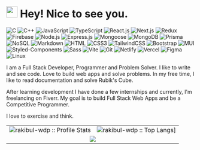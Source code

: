 <h1><img src="https://emojis.slackmojis.com/emojis/images/1531849430/4246/blob-sunglasses.gif?1531849430" width="30"/> Hey! Nice to see you.</h1>

![C](https://img.shields.io/badge/C-00589D?style=flat-square&logo=c&logoColor=white)
![C++](https://img.shields.io/badge/C++-00589D?style=flat-square&logo=cplusplus&logoColor=white)
![JavaScript](https://img.shields.io/badge/JavaScript-F7DF1E?style=flat-square&logo=javascript&logoColor=black)
![TypeScript](https://img.shields.io/badge/TypeScript-007ACC?style=flat-square&logo=typescript&logoColor=white)
![React.js](https://img.shields.io/badge/React.js-0081CB?style=flat-square&logo=react&logoColor=61DAFB)
![Next.js](https://img.shields.io/badge/Next.js-fff?style=flat-square&logo=next.js&logoColor=black)
![Redux](https://img.shields.io/badge/Redux-764ABC?style=flat-square&logo=redux&logoColor=white)
![Firebase](https://img.shields.io/badge/Firebase-FFCB78?style=flat-square&logo=firebase&logoColor=F58310)
![Node.js](https://img.shields.io/badge/Node.js-43853D?style=flat-square&logo=node.js&logoColor=white)
![Express.js](https://img.shields.io/badge/Express.js-828282?style=flat-square&logo=express&logoColor=white)
![Mongoose](https://img.shields.io/badge/Mongoose-890000?style=flat-square&logo=mongoose&logoColor=white)
![MongoDB](https://img.shields.io/badge/MongoDB-07AC4F?style=flat-square&logo=mongodb&logoColor=white)
![Prisma](https://img.shields.io/badge/Prisma-0C344B?style=flat-square&logo=prisma&logoColor=white)
![NoSQL](https://img.shields.io/badge/NoSQL-2577C9?style=flat-square&logo=nosql&logoColor=white)
![Markdown](https://img.shields.io/badge/Markdown-000000?style=flat-square&logo=markdown&logoColor=white)
![HTML](https://img.shields.io/badge/HTML5-E34F26?style=flat-square&logo=html5&logoColor=white)
![CSS3](https://img.shields.io/badge/CSS3-1572B6?style=flat-square&logo=css3&logoColor=white)
![TailwindCSS](https://img.shields.io/badge/Tailwind_CSS-38B2AC?style=flat-square&logo=tailwind-css&logoColor=white)
![Bootstrap](https://img.shields.io/badge/Bootstrap-563D7C?style=flat-square&logo=bootstrap&logoColor=white)
![MUI](https://img.shields.io/badge/MUI-007FFF?style=flat-square&logo=mui&logoColor=white)
![Styled-Components](https://img.shields.io/badge/StyledComponents-E68E7E?style=flat-square&logo=styledcomponents&logoColor=white)
![Sass](https://img.shields.io/badge/Sass-CE679A?style=flat-square&logo=sass&logoColor=white)
![Vite](https://img.shields.io/badge/Vite-593D88?style=flat-square&logo=vite&logoColor=white)
![Git](https://img.shields.io/badge/Git-F05030?style=flat-square&logo=git&logoColor=white)
![Netlify](https://img.shields.io/badge/Netlify-00C7B7?style=flat-square&logo=netlify&logoColor=white)
![Vercel](https://img.shields.io/badge/Vercel-000000?style=flat-square&logo=vercel&logoColor=white)
![Figma](https://img.shields.io/badge/Figma-FF7262?style=flat-square&logo=figma&logoColor=white)
![Linux](https://img.shields.io/badge/Linux-F5BE04?style=flat-square&logo=linux&logoColor=black)

I am a Full Stack Developer, Programmer and Problem Solver. I like to write and see code. Love to build web apps and solve problems. In my free time, I like to read documentation and solve Rubik's Cube.

After learning development I have done a few internships and currently, I'm freelancing on Fiverr. My goal is to build Full Stack Web Apps and be a Competitive Programmer.

I love to exercise and think.

<div align="center">
   <table>
       <tr>
       <td><img alt="rakibul-wdp :: Profile Stats" src="https://github-readme-stats.vercel.app/api?username=rakibul-wdp&theme=blue-green&amp;show_icons=true&amp;count_private=true&amp;hide_border=true" /></td>
       <td><img alt="rakibul-wdp :: Top Langs]" src="https://github-readme-stats.vercel.app/api/top-langs/?username=rakibul-wdp&langs_count=14&theme=blue-green&layout=compact&hide=html"> </td>
     </tr>
     <tr>
        <td colspan="2" align="center"><img  align="center" src="https://github-readme-streak-stats.herokuapp.com?user=rakibul-wdp&theme=blue-green&hide_border=true"></td>
     </tr>
   </table>
</div>
